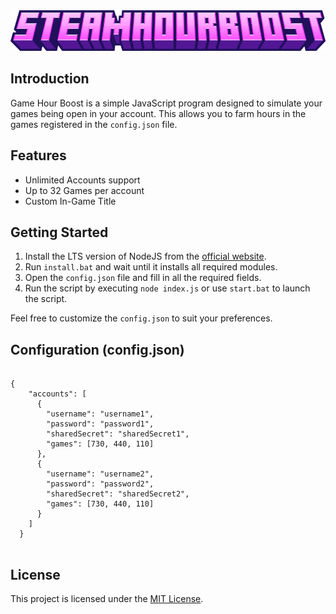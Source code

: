 <div align="center">
  <img src="./docs/imgs/SteamHourBoost.png" alt="" height="65">
</div>

<h2>Introduction</h2>
<p>Game Hour Boost is a simple JavaScript program designed to simulate your games being open in your account. This allows you to farm hours in the games registered in the <code>config.json</code> file.</p>

<h2>Features</h2>
<ul>
  <li>Unlimited Accounts support</li>
  <li>Up to 32 Games per account</li>
  <li>Custom In-Game Title</li>
</ul>

<h2>Getting Started</h2>
<ol>
  <li>Install the LTS version of NodeJS from the <a href="https://nodejs.org/en">official website</a>.</li>
  <li>Run <code>install.bat</code> and wait until it installs all required modules.</li>
  <li>Open the <code>config.json</code> file and fill in all the required fields.</li>
  <li>Run the script by executing <code>node index.js</code> or use <code>start.bat</code> to launch the script.</li>
</ol>

<p>Feel free to customize the <code>config.json</code> to suit your preferences.</p>

<h2>Configuration (config.json)</h2>
<pre>
<code>
{
    "accounts": [
      {
        "username": "username1",
        "password": "password1",
        "sharedSecret": "sharedSecret1",
        "games": [730, 440, 110]
      },
      {
        "username": "username2",
        "password": "password2",
        "sharedSecret": "sharedSecret2",
        "games": [730, 440, 110]
      }
    ]
  }
</code>
</pre>

<h2>License</h2>
<p>This project is licensed under the <a href="./LICENSE">MIT License</a>.</p>